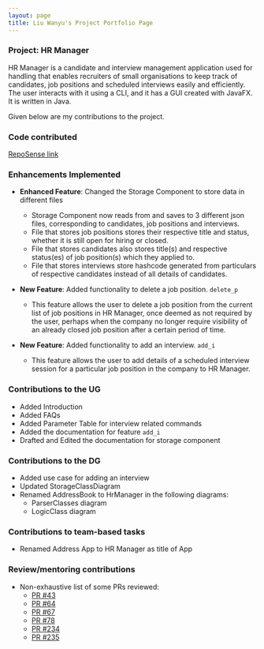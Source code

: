 ```yaml
---
layout: page
title: Liu Wanyu's Project Portfolio Page
---
```


### Project: HR Manager

HR Manager is a candidate and interview management application used for handling that enables recruiters of small organisations
to keep track of candidates, job positions and scheduled interviews easily and efficiently.
The user interacts with it using a CLI, and it has a GUI created with JavaFX. It is written in Java.

Given below are my contributions to the project.

### Code contributed

[RepoSense link](https://nus-cs2103-ay2122s1.github.io/tp-dashboard/?search=wanyu&sort=groupTitle&sortWithin=title&timeframe=commit&mergegroup=&groupSelect=groupByRepos&breakdown=true&checkedFileTypes=docs~functional-code~test-code~other&since=2021-09-17&tabOpen=true&tabType=authorship&tabAuthor=wanyu-l&tabRepo=AY2122S1-CS2103T-W13-1%2Ftp%5Bmaster%5D&authorshipIsMergeGroup=false&authorshipFileTypes=docs~functional-code~test-code&authorshipIsBinaryFileTypeChecked=false)

### Enhancements Implemented

* **Enhanced Feature**: Changed the Storage Component to store data in different files
    * Storage Component now reads from and saves to 3 different json files, corresponding to candidates, job positions and interviews.
    * File that stores job positions stores their respective title and status, whether it is still open for hiring or closed.
    * File that stores candidates also stores title(s) and respective status(es) of job position(s) which they applied to.
    * File that stores interviews store hashcode generated from particulars of respective candidates instead of all details of candidates.

* **New Feature**: Added functionality to delete a job position. `delete_p`
    * This feature allows the user to delete a job position from the current list of job positions in HR Manager, once deemed as not required by the user,
    perhaps when the company no longer require visibility of an already closed job position after a certain period of time.

* **New Feature**: Added functionality to add an interview. `add_i`
    * This feature allows the user to add details of a scheduled interview session for a particular job position in the company to HR Manager.

### Contributions to the UG
* Added Introduction
* Added FAQs
* Added Parameter Table for interview related commands
* Added the documentation for feature `add_i`
* Drafted and Edited the documentation for storage component


### Contributions to the DG
* Added use case for adding an interview
* Updated StorageClassDiagram
* Renamed AddressBook to HrManager in the following diagrams:
    * ParserClasses diagram
    * LogicClass diagram

### Contributions to team-based tasks
* Renamed Address App to HR Manager as title of App

### Review/mentoring contributions
* Non-exhaustive list of some PRs reviewed:
    * [PR #43](https://github.com/AY2122S1-CS2103T-W13-1/tp/pull/43)
    * [PR #64](https://github.com/AY2122S1-CS2103T-W13-1/tp/pull/64)
    * [PR #67](https://github.com/AY2122S1-CS2103T-W13-1/tp/pull/67)
    * [PR #78](https://github.com/AY2122S1-CS2103T-W13-1/tp/pull/78)
    * [PR #234](https://github.com/AY2122S1-CS2103T-W13-1/tp/pull/234)
    * [PR #235](https://github.com/AY2122S1-CS2103T-W13-1/tp/pull/235)
